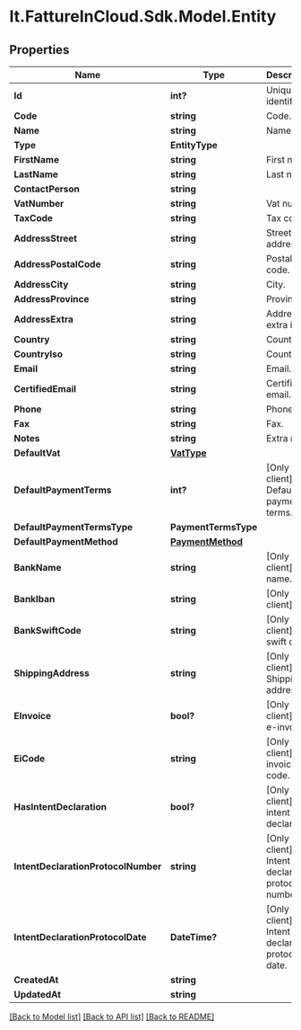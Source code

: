 # It.FattureInCloud.Sdk.Model.Entity

## Properties

Name | Type | Description | Notes
------------ | ------------- | ------------- | -------------
**Id** | **int?** | Unique identifier | [optional] 
**Code** | **string** | Code. | [optional] 
**Name** | **string** | Name | [optional] 
**Type** | **EntityType** |  | [optional] 
**FirstName** | **string** | First name. | [optional] 
**LastName** | **string** | Last name. | [optional] 
**ContactPerson** | **string** |  | [optional] 
**VatNumber** | **string** | Vat number | [optional] 
**TaxCode** | **string** | Tax code. | [optional] 
**AddressStreet** | **string** | Street address. | [optional] 
**AddressPostalCode** | **string** | Postal code. | [optional] 
**AddressCity** | **string** | City. | [optional] 
**AddressProvince** | **string** | Province. | [optional] 
**AddressExtra** | **string** | Address extra info. | [optional] 
**Country** | **string** | Country | [optional] 
**CountryIso** | **string** | Country Iso | [optional] 
**Email** | **string** | Email. | [optional] 
**CertifiedEmail** | **string** | Certified email. | [optional] 
**Phone** | **string** | Phone. | [optional] 
**Fax** | **string** | Fax. | [optional] 
**Notes** | **string** | Extra notes. | [optional] 
**DefaultVat** | [**VatType**](VatType.md) |  | [optional] 
**DefaultPaymentTerms** | **int?** | [Only for client] Default payment terms. | [optional] 
**DefaultPaymentTermsType** | **PaymentTermsType** |  | [optional] 
**DefaultPaymentMethod** | [**PaymentMethod**](PaymentMethod.md) |  | [optional] 
**BankName** | **string** | [Only for client] Bank name. | [optional] 
**BankIban** | **string** | [Only for client] Iban. | [optional] 
**BankSwiftCode** | **string** | [Only for client] Bank swift code. | [optional] 
**ShippingAddress** | **string** | [Only for client] Shipping address. | [optional] 
**EInvoice** | **bool?** | [Only for client] Use e-invoices. | [optional] 
**EiCode** | **string** | [Only for client] E-invoices code. | [optional] 
**HasIntentDeclaration** | **bool?** | [Only for client] Has intent declaration. | [optional] 
**IntentDeclarationProtocolNumber** | **string** | [Only for client] Intent declaration protocol number. | [optional] 
**IntentDeclarationProtocolDate** | **DateTime?** | [Only for client] Intent declaration protocol date. | [optional] 
**CreatedAt** | **string** |  | [optional] 
**UpdatedAt** | **string** |  | [optional] 

[[Back to Model list]](../README.md#documentation-for-models) [[Back to API list]](../README.md#documentation-for-api-endpoints) [[Back to README]](../README.md)

